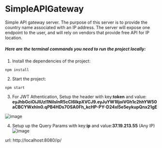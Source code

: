 # SimpleAPIGateway
Simple API gateway server. The purpose of this server is to provide the country name associated with an IP address. The server will expose one endpoint to the user, and will rely on vendors that provide free API for IP location.

##### Here are the terminal commands you need to run the project locally:
1) Install the dependencies of the project:
```terminal
npm install
```

2) Start the project:
```terminal
npm start
```

3) For JWT Athentication, Setup the header with key:**token** and value: **eyJhbGciOiJIUzI1NiIsInR5cCI6IkpXVCJ9.eyJuYW1lIjoiVGh1c2hhYW50aCBCYWxhIn0.qPB4HDs7OSA0Fh_kcHP-PY-D24xl5e5eykupQnx21gE**

![image](https://user-images.githubusercontent.com/10079196/219933491-32565880-146d-4201-a75e-9e675e75a40f.png)

4) Setup up the Query Params with key:**ip** and value:**37.19.213.55** (Any IP)
![image](https://user-images.githubusercontent.com/10079196/219933571-233922b5-2519-4790-874e-9cafc3e74f3a.png)

url: http://localhost:8080/ip/
